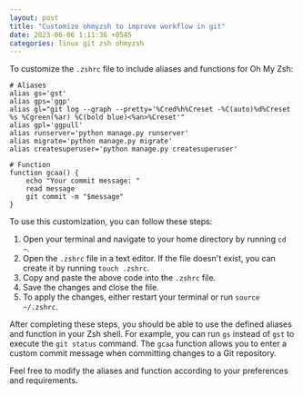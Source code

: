 ```yaml
---
layout: post
title: "Customize ohmyzsh to improve workflow in git"
date: 2023-06-06 1:11:36 +0545
categories: linux git zsh ohmyzsh
---
```


To customize the `.zshrc` file to include aliases and functions for Oh My Zsh:

```shell
# Aliases
alias gs='gst'
alias gps='ggp'
alias gl="git log --graph --pretty='%Cred%h%Creset -%C(auto)%d%Creset %s %Cgreen(%ar) %C(bold blue)<%an>%Creset'"
alias gpl='ggpull'
alias runserver='python manage.py runserver'
alias migrate='python manage.py migrate'
alias createsuperuser='python manage.py createsuperuser'

# Function
function gcaa() {
    echo "Your commit message: "
    read message
    git commit -m "$message"
}
```

To use this customization, you can follow these steps:

1. Open your terminal and navigate to your home directory by running `cd ~`.
2. Open the `.zshrc` file in a text editor. If the file doesn't exist, you can create it by running `touch .zshrc`.
3. Copy and paste the above code into the `.zshrc` file.
4. Save the changes and close the file.
5. To apply the changes, either restart your terminal or run `source ~/.zshrc`.

After completing these steps, you should be able to use the defined aliases and function in your Zsh shell. For example, you can run `gs` instead of `gst` to execute the `git status` command. The `gcaa` function allows you to enter a custom commit message when committing changes to a Git repository.

Feel free to modify the aliases and function according to your preferences and requirements.